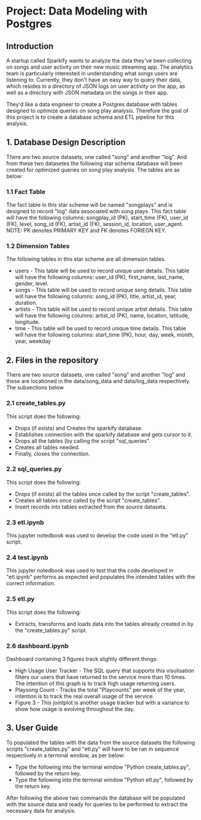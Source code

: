 # Project: Data Modeling with Postgres


## Introduction
A startup called Sparkify wants to analyze the data they've been collecting on songs and user activity on their new music streaming app. The analytics team is particularly interested in understanding what songs users are listening to. Currently, they don't have an easy way to query their data, which resides in a directory of JSON logs on user activity on the app, as well as a directory with JSON metadata on the songs in their app.

They'd like a data engineer to create a Postgres database with tables designed to optimize queries on song play analysis. Therefore the goal of this project is to create a database schema and ETL pipeline for this analysis. 


## 1. Database Design Description
There are two source datasets, one called "song" and another "log". And from these two datasetes the following star schema database will been created for optimized queries on song play analysis. The tables are as below:

### 1.1 Fact Table
The fact table in this star scheme will be named "songplays" and is designed to record "log" data associated with song plays. This fact table will have the
following columns: songplay_id (PK), start_time (FK), user_id (FK), level, song_id (FK), artist_id (FK), session_id, location, user_agent. NOTE: PK denotes
PRIMARY KEY and FK denotes FORIEGN KEY.
### 1.2 Dimension Tables
The following tables in this star scheme are all dimension tables.
- users - This table will be used to record unique user details. This table will have the following columns:
            user_id (PK), first_name, last_name, gender, level.
- songs - This table will be used to record unique song details. This table will have the following columns:
            song_id (PK), title, artist_id, year, duration.
- artists - This table will be used to record unique artist details. This table will have the following columns:
            artist_id (PK), name, location, latitude, longitude.
- time - This table will be used to record unique time details. This table will have the following columns: 
            start_time (PK), hour, day, week, month, year, weekday


## 2. Files in the repository
There are two source datasets, one called "song" and another "log" and these are locationed in the data/song_data and data/log_data respectively. The subsections below 

### 2.1 create_tables.py
This script does the following:
- Drops (if exists) and Creates the sparkify database. 
- Establishes connection with the sparkify database and gets cursor to it.  
- Drops all the tables (by calling the script "sql_queries".  
- Creates all tables needed. 
- Finally, closes the connection.

### 2.2 sql_queries.py
This script does the following:  
- Drops (if exists) all the tables once called by the script "create_tables".  
- Creates all tables once called by the script "create_tables".
- Insert records into tables extracted from the source datasets.

### 2.3 etl.ipynb
This jupyter notedbook was used to develop the code used in the "etl.py" script.

### 2.4 test.ipynb
This jupyter notedbook was used to test that the code developed in "etl.ipynb" performs as expected and populates the intended tables with the correct information.

### 2.5 etl.py
This script does the following:  
- Extracts, transforms and loads data into the tables already created in by the "create_tables.py" script. 

### 2.6 dashboard.ipynb
Dashboard containing 3 figures track slightly different things:
- High Usage User Tracker - The SQL query that supports this visulisation filters our users that have returned to the service more than 10 times. The intention of this graph is to track high usage returning users.
- Playsong Count - Tracks the total "Playcounts" per week of the year, intention is to track the real overall usage of the service.
- Figure 3 - This jointplot is another usage tracker but with a variance to show how usage is evolving throughout the day.

## 3. User Guide
To populated the tables with the data from the source datasets the following scripts "create_tables.py" and "etl.py" will have to be ran in sequence respectively in a terminal window, as per below:
- Type the following into the terminal window "Python create_tables.py", followed by the return key.
- Type the following into the terminal window "Python etl.py", followed by the return key.

After following the above two commands the database will be populated with the source data and ready for queries to be performed to extract the necessary data for analysis.